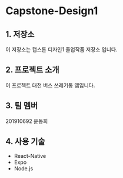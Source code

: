 # Capstone-Design1

## 1. 저장소
이 저장소는 캡스톤 디자인1 졸업작품 저장소 입니다.

## 2. 프로젝트 소개
이 프로젝트 대전 버스 쓰레기통 앱입니다.

## 3. 팀 멤버
201910692 윤동희

## 4. 사용 기술

- React-Native
- Expo
- Node.js
